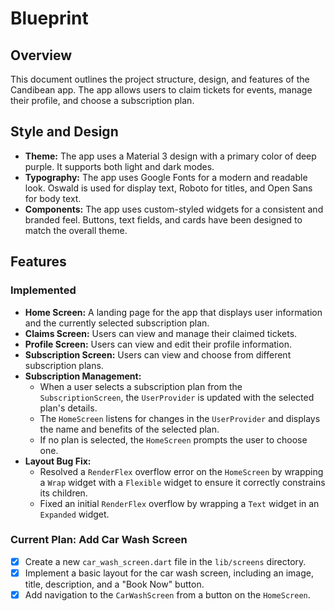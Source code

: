 # Blueprint

## Overview

This document outlines the project structure, design, and features of the Candibean app. The app allows users to claim tickets for events, manage their profile, and choose a subscription plan.

## Style and Design

- **Theme:** The app uses a Material 3 design with a primary color of deep purple. It supports both light and dark modes.
- **Typography:** The app uses Google Fonts for a modern and readable look. Oswald is used for display text, Roboto for titles, and Open Sans for body text.
- **Components:** The app uses custom-styled widgets for a consistent and branded feel. Buttons, text fields, and cards have been designed to match the overall theme.

## Features

### Implemented

- **Home Screen:** A landing page for the app that displays user information and the currently selected subscription plan.
- **Claims Screen:** Users can view and manage their claimed tickets.
- **Profile Screen:** Users can view and edit their profile information.
- **Subscription Screen:** Users can view and choose from different subscription plans.
- **Subscription Management:**
    - When a user selects a subscription plan from the `SubscriptionScreen`, the `UserProvider` is updated with the selected plan's details.
    - The `HomeScreen` listens for changes in the `UserProvider` and displays the name and benefits of the selected plan.
    - If no plan is selected, the `HomeScreen` prompts the user to choose one.
- **Layout Bug Fix:**
    - Resolved a `RenderFlex` overflow error on the `HomeScreen` by wrapping a `Wrap` widget with a `Flexible` widget to ensure it correctly constrains its children.
    - Fixed an initial `RenderFlex` overflow by wrapping a `Text` widget in an `Expanded` widget.

### Current Plan: Add Car Wash Screen

- [x] Create a new `car_wash_screen.dart` file in the `lib/screens` directory.
- [x] Implement a basic layout for the car wash screen, including an image, title, description, and a "Book Now" button.
- [x] Add navigation to the `CarWashScreen` from a button on the `HomeScreen`.
